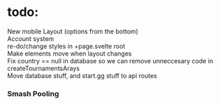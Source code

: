 # todo:

New mobile Layout (options from the bottom) \
Account system \
re-do/change styles in +page.svelte root \
Make elements move when layout changes \
Fix country == null in database so we can remove unneccesary code in createTournamentsArays \
Move database stuff, and start.gg stuff to api routes

### Smash Pooling

